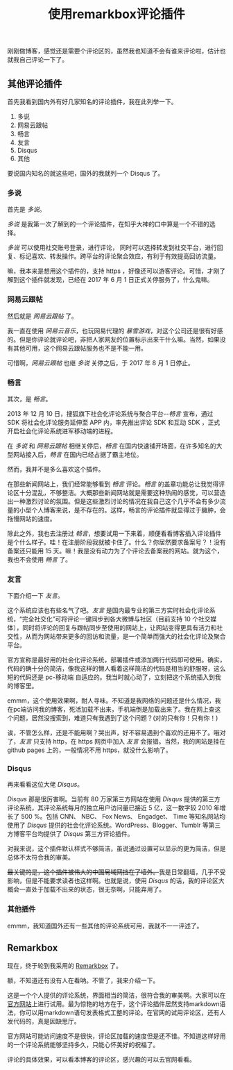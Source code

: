 ﻿---
layout: post
title: 使用remarkbox评论插件
categories: Blog
description: remarkbox插件使用
keywords: Blog
---

刚刚做博客，感觉还是需要个评论区的，虽然我也知道不会有谁来评论啦，估计也就我自己评论一下了。

## 其他评论插件

首先我看到国内外有好几家知名的评论插件，我在此列举一下。

1. 多说
2. 网易云跟帖
3. 畅言
4. 友言
5. Disqus
6. 其他

要说国内知名的就这些吧，国外的我就列一个 Disqus 了。

### 多说

首先是 *多说*。

*多说* 是我第一次了解到的一个评论插件，在知乎大神的口中算是一个不错的选择。

*多说* 可以使用社交账号登录，进行评论，    同时可以选择转发到社交平台，进行回复、标记喜欢、转发操作。跨平台的评论聚合效应，有利于有效提高回访流量。

嘛，我本来是想用这个插件的，支持 https ，好像还可以游客评论。可惜，才刚了解到这个插件就发现，已经在 2017 年 6 月 1 日正式关停服务了，什么鬼嘛。

### 网易云跟帖

然后就是 *网易云跟帖* 了。

我一直在使用 *网易云音乐*，也玩网易代理的 *暴雪游戏*，对这个公司还是很有好感的。但是你评论就评论吧，非把人家网友的位置标示出来干什么嘛。当然，如果没有其他可用，这个网易云跟帖服务也不是不能一用。

可惜啊，*网易云跟帖* 也继 *多说* 关停之后，于 2017 年 8 月 1 日停止。

### 畅言

其次，是 *畅言*。

2013 年 12 月 10 日，搜狐旗下社会化评论系统与聚合平台--*畅言* 宣布，通过 SDK 将社会化评论服务延伸至 APP 内，率先推出评论 SDK 和互动 SDK ，正式开启社会化评论系统进军移动端的进程。

在 *多说* 和 *网易云跟帖* 相继关停后，*畅言* 在国内快速铺开场面，在许多知名的大型网站接入后，*畅言* 在国内已经占据了霸主地位。

然而，我并不是多么喜欢这个插件。

在那些新闻网站上，我们经常能够看到 *畅言* 评论。*畅言* 的盖章功能总让我觉得评论区十分混乱，不够整洁。大概那些新闻网站就是需要这种热闹的感觉，可以营造出一种激烈讨论的氛围。但是这些激烈讨论的情况在我自己这个几乎不会有多少流量的小型个人博客来说，是不存在的。这样，畅言的评论插件就显得过于臃肿，会拖慢网站的速度。

除此之外，我也去注册过 *畅言*，想要试用一下来着，顺便看看博客插入评论插件是个什么样子。哇！在注册阶段我就被卡住了。什么？你居然要求备案号？！没有备案还只能用 15 天。嘛！我是没有动力为了个评论去备案我的网站。就为这个，我也不会使用 *畅言* 了。

### 友言

下面介绍一下 *友言*。

这个系统应该也有些名气了吧。*友言* 是国内最专业的第三方实时社会化评论系统，“完全社交化”可将评论一键同步到各大微博与社区（目前支持 10 个社交媒体），同时将评论的回复与跟帖同步至使用的网站上，让网站变得更具有活力和社交性，从而为网站带来更多的回访和流量，是一个简单而强大的社会化评论及聚合平台。

官方宣称是最好用的社会化评论系统，部署插件或添加两行代码即可使用。确实，代码的确十分的简洁，像我这样的懒人看着这样简洁的代码是相当的舒服呀，这么短的代码还是 pc-移动端 自适应的。我当时就心动了，立刻把这个系统插入到我的博客里。

emmm，这个使用效果啊，耐人寻味。不知道是我网络的问题还是什么情况，我在pc端访问我的博客，死活加载不出来，手机端倒是加载出来了。我在网上查这个问题，居然没搜索到，难道只有我遇到了这个问题？(对的只有你！只有你！)

诶，不管怎么样，还是不能用啊？哭出声，好不容易遇到个喜欢的还用不了。哦对了，*友言* 只支持 http，在 https 网页中加入 *友言* 会报错。当然，我的网站是挂在 github pages 上的，一般情况不用 https，就没什么影响了。

### Disqus

再来看看这位大佬 *Disqus*。

*Disqus* 那是很厉害啊。当前有 80 万家第三方网站在使用 *Disqus* 提供的第三方评论系统，其评论系统每月的独立用户访问量已接近 5 亿，这一数字较 2010 年增长了 500 %。包括 CNN、 NBC、 Fox News、 Engadget、 Time 等知名网站均使用了 *Disqus* 提供的社会化评论系统。WordPress、Blogger、Tumblr 等第三方博客平台均提供了 *Disqus* 第三方评论插件。

对我来说，这个插件默认样式不够简洁，虽说通过设置可以显示的更为简洁，但是总体不太符合我的审美。

~~最关键的是，这个插件被伟大的中国局域网挡在了墙外。~~我是日常翻墙，几乎不受影响，但是不能要求读者也这样啊。也就是说，使用 *Disqus* 的话，我的评论区大概会一直处于加载不出来的状态，很无奈啊，只能弃用了。

### 其他插件

emmm，我知道国外还有一些其他的评论系统可用，我就不一一评述了。

## Remarkbox

现在，终于轮到我采用的 [Remarkbox](https://www.remarkbox.com/) 了。

额，不知道还有没有人在看呐。不管了，我来介绍一下。

这是一个个人提供的评论系统，界面相当的简洁，很符合我的审美啊。大家可以在[官方网站](https://www.remarkbox.com/)上进行试用。最为惊艳的地方在于，这个评论插件居然支持markdown语法，你可以用markdown语句发表格式工整的评论。在官网的试用评论区，还有人发代码的，真是因缺思厅。

官方网站可能访问速度不是很快，评论区加载的速度但是还不错。不知道这样好用的一个评论系统能够坚持多久，只能心怀美好的祝福了。

评论的具体效果，可以看本博客的评论区，感兴趣的可以去官网看看。